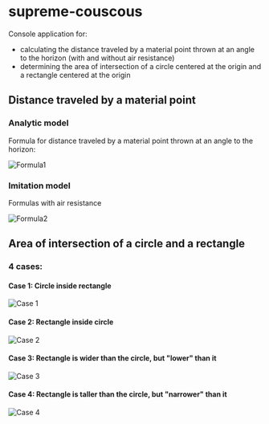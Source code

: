 # supreme-couscous
Console application for:
- calculating the distance traveled by a material point thrown at an angle to the horizon (with and without air resistance)
- determining the area of intersection of a circle centered at the origin and a rectangle centered at the origin
## Distance traveled by a material point
### Analytic model
Formula for distance traveled by a material point thrown at an angle to the horizon: 

![Formula1](https://sun9-15.userapi.com/impg/p6ZEYz0uNbNbRB06P6mgexWdjSqB7JPQDK2Caw/YqkPXep6pDM.jpg?size=135x53&quality=96&sign=a39ad5c2e861437fd8630cf65456d1c2&type=album "Analytic model formula")
### Imitation model
Formulas with air resistance

![Formula2](https://sun9-62.userapi.com/impg/sEJLcI1uA_UaSZeNXnIQhw1sPzparCpjOcqqNg/3JZJCqEJ6IY.jpg?size=677x365&quality=96&sign=915d73eef0e64ad7cc2614645a503267&type=album "Imitation model formula")

## Area of intersection of a circle and a rectangle
### 4 cases:
#### Case 1: Circle inside rectangle

![Case 1](https://sun9-61.userapi.com/impg/R11cKVRuI5ZAmAIaFRikU4If7XbtQ-6vZRHNZw/Hg8ZTblGXXc.jpg?size=317x383&quality=96&sign=28ddf718f69330c06d84aaa8ca64d36e&type=album "Case 1")
#### Case 2: Rectangle inside circle

![Case 2](https://sun9-33.userapi.com/impg/49wjBd6v1LrpmhP8MVlTntP8Ge8EBoGdEwA17g/dVAuiTou9HA.jpg?size=382x426&quality=96&sign=e1608bc8ec5d2ca66e2016b0feda3a00&type=album "Case 2")
#### Case 3: Rectangle is wider than the circle, but **"lower"** than it

![Case 3](https://sun9-27.userapi.com/impg/0peCv7crmYeHDjqMYFn11S29xeg49BjoNqx4GA/WwbmjkTtsCg.jpg?size=499x364&quality=96&sign=76dbec62d058190eec6048b621164f2f&type=album "Case 3")
#### Case 4: Rectangle is taller than the circle, but **"narrower"** than it

![Case 4](https://sun9-12.userapi.com/impg/k1mrZeOs9HdMUTX_IDk2pqVgdLQxp7ugH_fC7w/yC44Qy5RLFQ.jpg?size=325x442&quality=96&sign=997a3bbac96afa95ef1eaac4f4e17158&type=album "Case 4")

